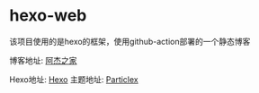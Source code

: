 # hexo-web

该项目使用的是hexo的框架，使用github-action部署的一个静态博客

博客地址: [阿杰之家](https://blog.ajiehome.online)

Hexo地址: [Hexo](https://hexo.io/zh-cn/)
主题地址: [Particlex](https://github.com/theme-particlex/hexo-theme-particlex)
